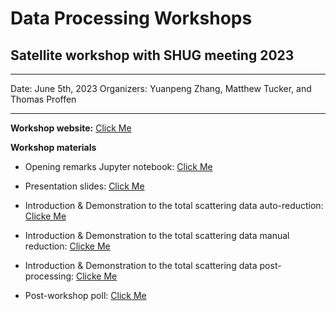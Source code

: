 # Data Processing Workshops

## Satellite workshop with SHUG meeting 2023

---

Date: June 5th, 2023
Organizers: Yuanpeng Zhang, Matthew Tucker, and Thomas Proffen

---

**Workshop website:** <a href="https://conference.sns.gov/event/366/page/2561-data-processing-of-neutron-total-scattering" target="_blank">Click Me</a>

**Workshop materials**

- Opening remarks Jupyter notebook: <a href="../../files/ts_dp_workshop_06052023.zip" target="_blank" download>Click Me</a>

- Presentation slides: <a href="https://www.dropbox.com/sh/akje97zg7llqwu9/AACUaXghQshy64snSRhgJRYua?dl=0" target="_blank">Click Me</a>

- Introduction & Demonstration to the total scattering data auto-reduction: <a href="../../auto_reduce/nomad_auto.html" target="_blank">Clicke Me</a>

- Introduction & Demonstration to the total scattering data manual reduction: <a href="./dr_howto.html" target="_blank">Clicke Me</a>

- Introduction & Demonstration to the total scattering data post-processing: <a href="./ts_pp.html" target="_blank">Clicke Me</a>

- Post-workshop poll: <a href="https://forms.gle/wTSTi5yJK6WD5Evi9" target="_blank">Click Me</a>